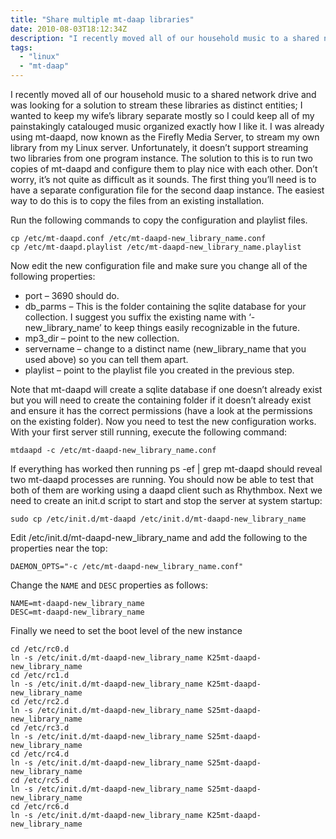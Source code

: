 ```yaml
---
title: "Share multiple mt-daap libraries" 
date: 2010-08-03T18:12:34Z
description: "I recently moved all of our household music to a shared network drive and was looking for a solution to stream these libraries as distinct entities; I wanted to keep my wife’s library separate mostly so I could keep all of my painstakingly catalouged music organized exactly how I like it. I was already using mt-daapd, now known as the Firefly Media Server, to stream my own library from my Linux server. Unfortunately, it doesn’t support streaming two libraries from one program instance. The solution to this is to run two copies of mt-daapd and configure them to play nice with each other. Don’t worry, it’s not quite as difficult as it sounds. The first thing you’ll need is to have a separate configuration file for the second daap instance. The easiest way to do this is to copy the files from an existing installation."
tags:
  - "linux"
  - "mt-daap"
---
```


I recently moved all of our household music to a shared network drive and was looking for a solution to stream these libraries as distinct entities; I wanted to keep my wife’s library separate mostly so I could keep all of my painstakingly catalouged music organized exactly how I like it. I was already using mt-daapd, now known as the Firefly Media Server, to stream my own library from my Linux server. Unfortunately, it doesn’t support streaming two libraries from one program instance. The solution to this is to run two copies of mt-daapd and configure them to play nice with each other. Don’t worry, it’s not quite as difficult as it sounds. The first thing you’ll need is to have a separate configuration file for the second daap instance. The easiest way to do this is to copy the files from an existing installation.

Run the following commands to copy the configuration and playlist files.

    cp /etc/mt-daapd.conf /etc/mt-daapd-new_library_name.conf
    cp /etc/mt-daapd.playlist /etc/mt-daapd-new_library_name.playlist

Now edit the new configuration file and make sure you change all of the following properties:

*   port – 3690 should do.
*   db\_parms – This is the folder containing the sqlite database for your collection. I suggest you suffix the existing name with ‘-new\_library_name’ to keep things easily recognizable in the future.
*   mp3_dir – point to the new collection.
*   servername – change to a distinct name (new\_library\_name that you used above) so you can tell them apart.
*   playlist – point to the playlist file you created in the previous step.

Note that mt-daapd will create a sqlite database if one doesn’t already exist but you will need to create the containing folder if it doesn’t already exist and ensure it has the correct permissions (have a look at the permissions on the existing folder). Now you need to test the new configuration works. With your first server still running, execute the following command:

    mtdaapd -c /etc/mt-daapd-new_library_name.conf

If everything has worked then running ps -ef | grep mt-daapd should reveal two mt-daapd processes are running. You should now be able to test that both of them are working using a daapd client such as Rhythmbox. Next we need to create an init.d script to start and stop the server at system startup:

    sudo cp /etc/init.d/mt-daapd /etc/init.d/mt-daapd-new_library_name

Edit /etc/init.d/mt-daapd-new\_library\_name and add the following to the properties near the top:

    DAEMON_OPTS="-c /etc/mt-daapd-new_library_name.conf"

Change the `NAME` and `DESC` properties as follows:

    NAME=mt-daapd-new_library_name 
    DESC=mt-daapd-new_library_name

Finally we need to set the boot level of the new instance

    cd /etc/rc0.d
    ln -s /etc/init.d/mt-daapd-new_library_name K25mt-daapd-new_library_name
    cd /etc/rc1.d
    ln -s /etc/init.d/mt-daapd-new_library_name K25mt-daapd-new_library_name
    cd /etc/rc2.d
    ln -s /etc/init.d/mt-daapd-new_library_name S25mt-daapd-new_library_name
    cd /etc/rc3.d
    ln -s /etc/init.d/mt-daapd-new_library_name S25mt-daapd-new_library_name
    cd /etc/rc4.d
    ln -s /etc/init.d/mt-daapd-new_library_name S25mt-daapd-new_library_name
    cd /etc/rc5.d
    ln -s /etc/init.d/mt-daapd-new_library_name S25mt-daapd-new_library_name
    cd /etc/rc6.d
    ln -s /etc/init.d/mt-daapd-new_library_name K25mt-daapd-new_library_name

 
